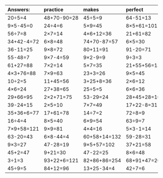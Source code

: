| Answers: | practice | makes | perfect | ! |
| :--- | :--- | :--- | :--- | :--- |
| 20÷5=4 | 48+70-90=28 | 45÷5=9 | 64-51=13 | 40÷8=5 | 
| 9×5-45=0 | 24÷4=6 | 5×9=45 | 8×5+61=101 | 6×8-14=34 | 
| 56÷7=8 | 2×7=14 | 4×6+12=36 | 21+61=82 | 8÷2=4 | 
| 34+42-4=72 | 6×8=48 | 74+70-87=57 | 6×5=30 | 72+11=83 | 
| 36-11=25 | 9×8=72 | 80+11=91 | 91-20=71 | 10+42=52 | 
| 55-48=7 | 9×7-4=59 | 9×2-9=9 | 9÷3=3 | 4×9=36 | 
| 61+27=88 | 7×2=14 | 5×7=35 | 21+55+56=132 | 83+31+42=156 | 
| 4×3+76=88 | 7×9=63 | 23+3=26 | 9×5=45 | 8×8+7=71 | 
| 10÷2=5 | 11+45=56 | 3+25+8=36 | 2×6=12 | 63+24=87 | 
| 4×6=24 | 27+38=65 | 25÷5=5 | 6×6=36 | 6×8+33=81 | 
| 29+66=95 | 2×2+71=75 | 53-29=24 | 28+45+28=101 | 5×4=20 | 
| 39-24=15 | 2×5=10 | 7×7=49 | 17+22-8=31 | 4×2+14=22 | 
| 35+36+6=77 | 17+61=78 | 14÷7=2 | 72÷8=9 | 35÷7=5 | 
| 16÷4=4 | 8×5=40 | 6×9=54 | 63÷9=7 | 8×4=32 | 
| 7×9+58=121 | 9×9=81 | 4×4=16 | 5×3-1=14 | 6÷2=3 | 
| 63-20=43 | 6×8-44=4 | 60+58+14=132 | 59-28=31 | 3×7+49=70 | 
| 9×3=27 | 47-28=19 | 9×5+57=102 | 37+21=58 | 69-8=61 | 
| 45+2=47 | 9+21=30 | 47-22=25 | 8×6=48 | 9×2=18 | 
| 3÷1=3 | 93+22+6=121 | 82+86+86=254 | 68+91+47=206 | 3×8-22=2 | 
| 45÷9=5 | 84+12=96 | 13+25-34=4 | 42÷7=6 | 5×8=40 | 
